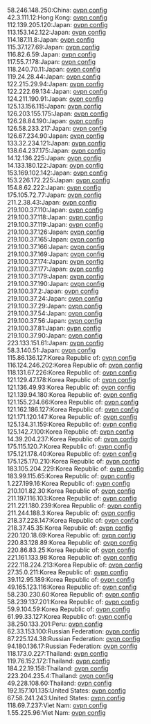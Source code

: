 58.246.148.250:China: [ovpn config](vpn/58_246_148_250.ovpn)  
42.3.111.12:Hong Kong: [ovpn config](vpn/42_3_111_12.ovpn)  
112.139.205.120:Japan: [ovpn config](vpn/112_139_205_120.ovpn)  
113.153.142.122:Japan: [ovpn config](vpn/113_153_142_122.ovpn)  
114.187.11.8:Japan: [ovpn config](vpn/114_187_11_8.ovpn)  
115.37.127.69:Japan: [ovpn config](vpn/115_37_127_69.ovpn)  
116.82.6.59:Japan: [ovpn config](vpn/116_82_6_59.ovpn)  
117.55.7.178:Japan: [ovpn config](vpn/117_55_7_178.ovpn)  
118.240.70.11:Japan: [ovpn config](vpn/118_240_70_11.ovpn)  
119.24.28.44:Japan: [ovpn config](vpn/119_24_28_44.ovpn)  
122.215.29.94:Japan: [ovpn config](vpn/122_215_29_94.ovpn)  
122.222.69.134:Japan: [ovpn config](vpn/122_222_69_134.ovpn)  
124.211.190.91:Japan: [ovpn config](vpn/124_211_190_91.ovpn)  
125.13.156.115:Japan: [ovpn config](vpn/125_13_156_115.ovpn)  
126.203.155.175:Japan: [ovpn config](vpn/126_203_155_175.ovpn)  
126.28.84.190:Japan: [ovpn config](vpn/126_28_84_190.ovpn)  
126.58.233.217:Japan: [ovpn config](vpn/126_58_233_217.ovpn)  
126.67.234.90:Japan: [ovpn config](vpn/126_67_234_90.ovpn)  
133.32.234.121:Japan: [ovpn config](vpn/133_32_234_121.ovpn)  
138.64.237.175:Japan: [ovpn config](vpn/138_64_237_175.ovpn)  
14.12.136.225:Japan: [ovpn config](vpn/14_12_136_225.ovpn)  
14.133.180.122:Japan: [ovpn config](vpn/14_133_180_122.ovpn)  
153.169.102.142:Japan: [ovpn config](vpn/153_169_102_142.ovpn)  
153.226.172.225:Japan: [ovpn config](vpn/153_226_172_225.ovpn)  
154.8.62.222:Japan: [ovpn config](vpn/154_8_62_222.ovpn)  
175.105.72.77:Japan: [ovpn config](vpn/175_105_72_77.ovpn)  
211.2.38.43:Japan: [ovpn config](vpn/211_2_38_43.ovpn)  
219.100.37.110:Japan: [ovpn config](vpn/219_100_37_110.ovpn)  
219.100.37.118:Japan: [ovpn config](vpn/219_100_37_118.ovpn)  
219.100.37.119:Japan: [ovpn config](vpn/219_100_37_119.ovpn)  
219.100.37.126:Japan: [ovpn config](vpn/219_100_37_126.ovpn)  
219.100.37.165:Japan: [ovpn config](vpn/219_100_37_165.ovpn)  
219.100.37.166:Japan: [ovpn config](vpn/219_100_37_166.ovpn)  
219.100.37.169:Japan: [ovpn config](vpn/219_100_37_169.ovpn)  
219.100.37.174:Japan: [ovpn config](vpn/219_100_37_174.ovpn)  
219.100.37.177:Japan: [ovpn config](vpn/219_100_37_177.ovpn)  
219.100.37.179:Japan: [ovpn config](vpn/219_100_37_179.ovpn)  
219.100.37.190:Japan: [ovpn config](vpn/219_100_37_190.ovpn)  
219.100.37.2:Japan: [ovpn config](vpn/219_100_37_2.ovpn)  
219.100.37.24:Japan: [ovpn config](vpn/219_100_37_24.ovpn)  
219.100.37.29:Japan: [ovpn config](vpn/219_100_37_29.ovpn)  
219.100.37.54:Japan: [ovpn config](vpn/219_100_37_54.ovpn)  
219.100.37.56:Japan: [ovpn config](vpn/219_100_37_56.ovpn)  
219.100.37.81:Japan: [ovpn config](vpn/219_100_37_81.ovpn)  
219.100.37.90:Japan: [ovpn config](vpn/219_100_37_90.ovpn)  
223.133.151.61:Japan: [ovpn config](vpn/223_133_151_61.ovpn)  
58.3.140.51:Japan: [ovpn config](vpn/58_3_140_51.ovpn)  
115.86.136.127:Korea Republic of: [ovpn config](vpn/115_86_136_127.ovpn)  
116.124.246.202:Korea Republic of: [ovpn config](vpn/116_124_246_202.ovpn)  
118.131.67.226:Korea Republic of: [ovpn config](vpn/118_131_67_226.ovpn)  
121.129.47.178:Korea Republic of: [ovpn config](vpn/121_129_47_178.ovpn)  
121.136.49.93:Korea Republic of: [ovpn config](vpn/121_136_49_93.ovpn)  
121.139.94.180:Korea Republic of: [ovpn config](vpn/121_139_94_180.ovpn)  
121.155.234.66:Korea Republic of: [ovpn config](vpn/121_155_234_66.ovpn)  
121.162.186.127:Korea Republic of: [ovpn config](vpn/121_162_186_127.ovpn)  
121.171.120.147:Korea Republic of: [ovpn config](vpn/121_171_120_147.ovpn)  
125.134.31.159:Korea Republic of: [ovpn config](vpn/125_134_31_159.ovpn)  
125.142.7.100:Korea Republic of: [ovpn config](vpn/125_142_7_100.ovpn)  
14.39.204.237:Korea Republic of: [ovpn config](vpn/14_39_204_237.ovpn)  
175.115.120.7:Korea Republic of: [ovpn config](vpn/175_115_120_7.ovpn)  
175.121.178.40:Korea Republic of: [ovpn config](vpn/175_121_178_40.ovpn)  
175.125.170.210:Korea Republic of: [ovpn config](vpn/175_125_170_210.ovpn)  
183.105.204.229:Korea Republic of: [ovpn config](vpn/183_105_204_229.ovpn)  
183.99.115.65:Korea Republic of: [ovpn config](vpn/183_99_115_65.ovpn)  
1.227.199.16:Korea Republic of: [ovpn config](vpn/1_227_199_16.ovpn)  
210.101.82.30:Korea Republic of: [ovpn config](vpn/210_101_82_30.ovpn)  
211.197.116.103:Korea Republic of: [ovpn config](vpn/211_197_116_103.ovpn)  
211.221.180.239:Korea Republic of: [ovpn config](vpn/211_221_180_239.ovpn)  
211.244.188.3:Korea Republic of: [ovpn config](vpn/211_244_188_3.ovpn)  
218.37.228.147:Korea Republic of: [ovpn config](vpn/218_37_228_147.ovpn)  
218.37.45.35:Korea Republic of: [ovpn config](vpn/218_37_45_35.ovpn)  
220.120.18.69:Korea Republic of: [ovpn config](vpn/220_120_18_69.ovpn)  
220.83.128.89:Korea Republic of: [ovpn config](vpn/220_83_128_89.ovpn)  
220.86.83.25:Korea Republic of: [ovpn config](vpn/220_86_83_25.ovpn)  
221.161.133.98:Korea Republic of: [ovpn config](vpn/221_161_133_98.ovpn)  
222.118.224.213:Korea Republic of: [ovpn config](vpn/222_118_224_213.ovpn)  
27.35.0.211:Korea Republic of: [ovpn config](vpn/27_35_0_211.ovpn)  
39.112.95.189:Korea Republic of: [ovpn config](vpn/39_112_95_189.ovpn)  
49.165.123.116:Korea Republic of: [ovpn config](vpn/49_165_123_116.ovpn)  
58.230.230.60:Korea Republic of: [ovpn config](vpn/58_230_230_60.ovpn)  
58.239.137.201:Korea Republic of: [ovpn config](vpn/58_239_137_201.ovpn)  
59.9.104.59:Korea Republic of: [ovpn config](vpn/59_9_104_59.ovpn)  
61.99.33.127:Korea Republic of: [ovpn config](vpn/61_99_33_127.ovpn)  
38.250.133.201:Peru: [ovpn config](vpn/38_250_133_201.ovpn)  
62.33.153.100:Russian Federation: [ovpn config](vpn/62_33_153_100.ovpn)  
87.225.124.38:Russian Federation: [ovpn config](vpn/87_225_124_38.ovpn)  
94.180.136.17:Russian Federation: [ovpn config](vpn/94_180_136_17.ovpn)  
118.173.0.227:Thailand: [ovpn config](vpn/118_173_0_227.ovpn)  
119.76.152.172:Thailand: [ovpn config](vpn/119_76_152_172.ovpn)  
184.22.19.158:Thailand: [ovpn config](vpn/184_22_19_158.ovpn)  
223.204.235.4:Thailand: [ovpn config](vpn/223_204_235_4.ovpn)  
49.228.108.60:Thailand: [ovpn config](vpn/49_228_108_60.ovpn)  
192.157.101.135:United States: [ovpn config](vpn/192_157_101_135.ovpn)  
67.58.241.243:United States: [ovpn config](vpn/67_58_241_243.ovpn)  
118.69.7.237:Viet Nam: [ovpn config](vpn/118_69_7_237.ovpn)  
1.55.225.96:Viet Nam: [ovpn config](vpn/1_55_225_96.ovpn)  
